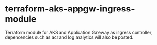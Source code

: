 # terraform-aks-appgw-ingress-module
Terraform module for AKS and Application Gateway as ingress controller, dependencies such as acr and log analytics will also be posted. 
